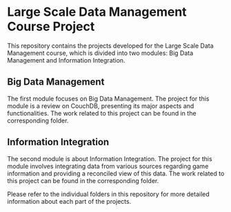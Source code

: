 # Large Scale Data Management Course Project

This repository contains the projects developed for the Large Scale Data Management course, which is divided into two modules: Big Data Management and Information Integration.

## Big Data Management

The first module focuses on Big Data Management. The project for this module is a review on CouchDB, presenting its major aspects and functionalities. The work related to this project can be found in the corresponding folder.

## Information Integration

The second module is about Information Integration. The project for this module involves integrating data from various sources regarding game information and providing a reconciled view of this data. The work related to this project can be found in the corresponding folder.

Please refer to the individual folders in this repository for more detailed information about each part of the projects.